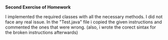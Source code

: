   **Second Exercise of Homework**
  
  I implemented the required classes with all the necessary methods. I did not face any real issue.
  In the "Test.java" file i copied the given instructions and commented the ones that were wrong.
  (also, i wrote the corect sintax for the broken instructions afterwards)
